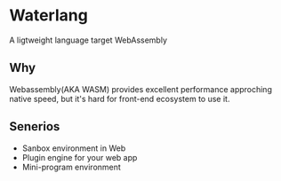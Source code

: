 
# Waterlang

A ligtweight language target WebAssembly

## Why

Webassembly(AKA WASM) provides excellent performance approching native speed, but it's hard for front-end ecosystem to use it.

## Senerios

- Sanbox environment in Web
- Plugin engine for your web app
- Mini-program environment
